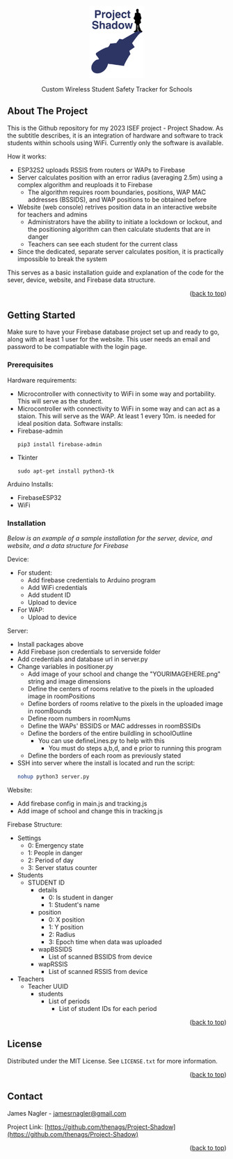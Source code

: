 <!-- Improved compatibility of back to top link: See: https://github.com/othneildrew/Best-README-Template/pull/73 -->
<a name="readme-top"></a>
<!--
*** Thanks for checking out the Best-README-Template. If you have a suggestion
*** that would make this better, please fork the repo and create a pull request
*** or simply open an issue with the tag "enhancement".
*** Don't forget to give the project a star!
*** Thanks again! Now go create something AMAZING! :D
-->

<!-- PROJECT LOGO -->
<br />
<div align="center">
  <a href="https://github.com/thenags/Project-Shadow">
    <img src="images/logo.png" alt="Logo" width="25%" height="25%">
  </a>
  <p align="center">
    Custom Wireless Student Safety Tracker for Schools
    <br />
  </p>
</div>


<!-- ABOUT THE PROJECT -->
## About The Project

This is the Github repository for my 2023 ISEF project - Project Shadow. As the subtitle describes, it is an integration of hardware and software to track students within schools using WiFi. Currently only the software is available.

How it works:
* ESP32S2 uploads RSSIS from routers or WAPs to Firebase
* Server calculates position with an error radius (averaging 2.5m) using a complex algorithm and reuploads it to Firebase
  * The algorithm requires room boundaries, positions, WAP MAC addresses (BSSIDS), and WAP positions to be obtained before
* Website (web console) retrives position data in an interactive website for teachers and admins
  * Administrators have the ability to initiate a lockdown or lockout, and the positioning algorithm can then calculate students that are in danger
  * Teachers can see each student for the current class
* Since the dedicated, separate server calculates position, it is practically impossible to break the system

This serves as a basic installation guide and explanation of the code for the sever, device, website, and Firebase data structure.

<p align="right">(<a href="#readme-top">back to top</a>)</p>


<!-- GETTING STARTED -->
## Getting Started

Make sure to have your Firebase database project set up and ready to go, along with at least 1 user for the website. This user needs an email and password to be compatiable with the login page.

### Prerequisites

Hardware requirements:
* Microcontroller with connectivity to WiFi in some way and portability. This will serve as the student.
* Microcontroller with connectivity to WiFi in some way and can act as a staion. This will serve as the WAP. At least 1 every 10m. is needed for ideal position data.
Software installs:
* Firebase-admin
  ```
  pip3 install firebase-admin
  ```
* Tkinter
  ```
  sudo apt-get install python3-tk
  ```
Arduino Installs:
* FirebaseESP32
* WiFi


### Installation

_Below is an example of a sample installation for the server, device, and website, and a data structure for Firebase_

Device:

- For student:
  - Add firebase credentials to Arduino program
  - Add WiFi credentials
  - Add student ID
  - Upload to device
- For WAP:
  - Upload to device

Server:

- Install packages above
- Add Firebase json credentials to serverside folder
- Add credentials and database url in server.py
- Change variables in positioner.py
  - Add image of your school and change the "YOURIMAGEHERE.png" string and image dimensions
  - Define the centers of rooms relative to the pixels in the uploaded image in roomPositions
  - Define borders of rooms relative to the pixels in the uploaded image in roomBounds
  - Define room numbers in roomNums
  - Define the WAPs' BSSIDS or MAC addresses in roomBSSIDs
  - Define the borders of the entire buildling in schoolOutline
    - You can use defineLines.py to help with this
      - You must do steps a,b,d, and e prior to running this program
  - Define the borders of each room as previously stated
- SSH into server where the install is located and run the script:
   ```sh
   nohup python3 server.py
   ```

Website:

- Add firebase config in main.js and tracking.js
- Add image of school and change this in tracking.js

Firebase Structure:

- Settings
  - 0: Emergency state
  - 1: People in danger
  - 2: Period of day
  - 3: Server status counter
- Students
  - STUDENT ID
    - details
      - 0: Is student in danger
      - 1: Student's name
    - position
      - 0: X position
      - 1: Y position
      - 2: Radius
      - 3: Epoch time when data was uploaded
    - wapBSSIDS
      - List of scanned BSSIDS from device
    - wapRSSIS
      - List of scanned RSSIS from device
- Teachers
  - Teacher UUID
    - students
      - List of periods
        - List of student IDs for each period

<p align="right">(<a href="#readme-top">back to top</a>)</p>



<!-- LICENSE -->
## License

Distributed under the MIT License. See `LICENSE.txt` for more information.

<p align="right">(<a href="#readme-top">back to top</a>)</p>



<!-- CONTACT -->
## Contact

James Nagler - jamesrnagler@gmail.com

Project Link: [https://github.com/thenags/Project-Shadow](https://github.com/thenags/Project-Shadow)

<p align="right">(<a href="#readme-top">back to top</a>)</p>



<!-- MARKDOWN LINKS & IMAGES -->
<!-- https://www.markdownguide.org/basic-syntax/#reference-style-links -->
[product-screenshot]: images/screenshot.png
[Next.js]: https://img.shields.io/badge/next.js-000000?style=for-the-badge&logo=nextdotjs&logoColor=white
[Next-url]: https://nextjs.org/
[React.js]: https://img.shields.io/badge/React-20232A?style=for-the-badge&logo=react&logoColor=61DAFB
[React-url]: https://reactjs.org/
[Vue.js]: https://img.shields.io/badge/Vue.js-35495E?style=for-the-badge&logo=vuedotjs&logoColor=4FC08D
[Vue-url]: https://vuejs.org/
[Angular.io]: https://img.shields.io/badge/Angular-DD0031?style=for-the-badge&logo=angular&logoColor=white
[Angular-url]: https://angular.io/
[Svelte.dev]: https://img.shields.io/badge/Svelte-4A4A55?style=for-the-badge&logo=svelte&logoColor=FF3E00
[Svelte-url]: https://svelte.dev/
[Laravel.com]: https://img.shields.io/badge/Laravel-FF2D20?style=for-the-badge&logo=laravel&logoColor=white
[Laravel-url]: https://laravel.com
[Bootstrap.com]: https://img.shields.io/badge/Bootstrap-563D7C?style=for-the-badge&logo=bootstrap&logoColor=white
[Bootstrap-url]: https://getbootstrap.com
[JQuery.com]: https://img.shields.io/badge/jQuery-0769AD?style=for-the-badge&logo=jquery&logoColor=white
[JQuery-url]: https://jquery.com 
